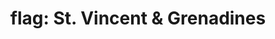 ---
layout: flags
title: "flag: St. Vincent & Grenadines"
emoji: flag_st_vincent_and_grenadines
permalink: 🇻🇨.html
---